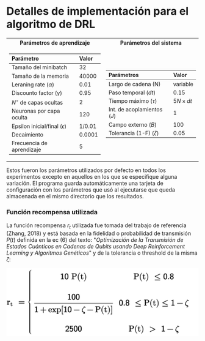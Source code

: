# Detalles de implementación para el algoritmo de DRL 

<table>
<tr><th> Parámetros de aprendizaje </th><th> Parámetros del sistema</th></tr>
<tr><td>



| Parámetro                        | Valor    |
|:----------------------------------------|:---------|
| Tamaño del minibatch                    | 32       |
| Tamaño de la memoria                    | 40000    |
| Leraning rate  ($\alpha$)               | 0.01     |
| Discounto factor ($\gamma$)             | 0.95     |
| $N^\circ$ de capas ocultas              | 2        |
| Neuronas por capa oculta                | 120      |
| Epsilon inicial/final ($\epsilon$)      | 1/0.01   |
| Decaimiento                             | 0.0001   |
| Frecuencia de aprendizaje               | 5        |

</td><td>


| Parámetros                            | Valor    |
|:----------------------------------------|:---------|
| Largo de cadena (N)                     | variable |
| Paso temporal ($dt$)                    | 0.15     |
| Tiempo máximo ($\tau$)                  | $5N \times dt$|
| Int. de acoplamientos ($J$)             | 1        |
| Campo externo ($B$)                     | 100      |
| Tolerancia (1-F) ($\zeta$)              | 0.05     |

</td></tr> </table>

Estos fueron los parámetros utilizados por defecto en todos los experimentos excepto en aquellos en los que se especifique alguna variación. El programa guarda automáticamente una tarjeta de configuración con los parámetros que usó al ejecutarse que queda almacenada en el mismo directorio que los resultados. 

### Función recompensa utilizada

La función recompensa $r_t$ utilizada fue tomada del trabajo de referencia (Zhang, 2018) y está basada en la fidelidad o probabilidad de transmisión $P(t)$ definida en la ec (6) del texto: "*Optimización de la Transmisión de Estados Cuánticos en Cadenas de Qubits usando Deep Reinforcement Learning y Algoritmos Genéticos*" y de la tolerancia o threshold de la misma $\zeta$:

![alt text](zhang_reward.png)